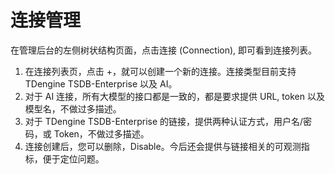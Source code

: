 # 连接管理

在管理后台的左侧树状结构页面，点击连接 (Connection), 即可看到连接列表。

1. 在连接列表页，点击 +，就可以创建一个新的连接。连接类型目前支持 TDengine TSDB-Enterprise 以及 AI。
2. 对于 AI 连接，所有大模型的接口都是一致的，都是要求提供 URL, token 以及模型名，不做过多描述。
3. 对于 TDengine TSDB-Enterprise 的链接，提供两种认证方式，用户名/密码，或 Token，不做过多描述。
4. 连接创建后，您可以删除，Disable。今后还会提供与链接相关的可观测指标，便于定位问题。

